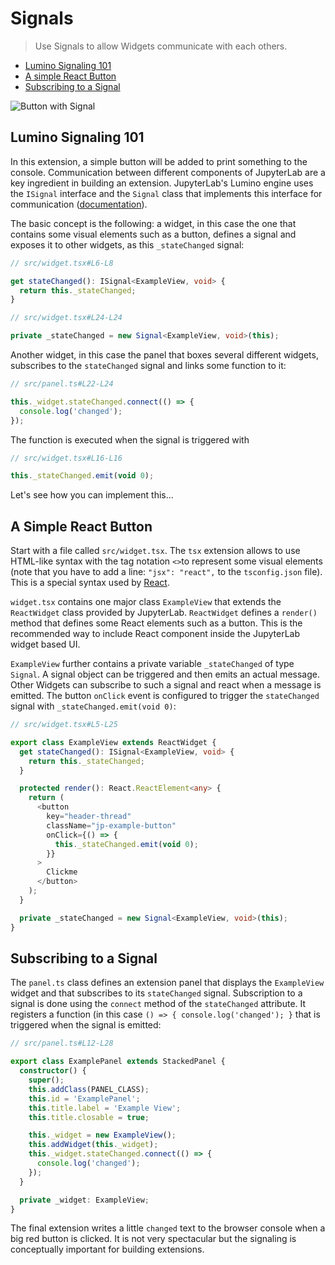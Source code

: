 # Signals

> Use Signals to allow Widgets communicate with each others.

- [Lumino Signaling 101](#lumino-signaling-101)
- [A simple React Button](#a-simple-react-button)
- [Subscribing to a Signal](#subscribing-to-a-signal)

![Button with Signal](preview.png)

## Lumino Signaling 101

In this extension, a simple button will be added to print something to the console.
Communication between different components of JupyterLab are a key ingredient in building an
extension. JupyterLab's Lumino engine uses the `ISignal` interface and the
`Signal` class that implements this interface for communication
([documentation](https://jupyterlab.github.io/lumino/api/signaling/globals.html)).

The basic concept is the following: a widget, in this case the one that contains
some visual elements such as a button, defines a signal and exposes it to other
widgets, as this `_stateChanged` signal:

```ts
// src/widget.tsx#L6-L8

get stateChanged(): ISignal<ExampleView, void> {
  return this._stateChanged;
}
```

```ts
// src/widget.tsx#L24-L24

private _stateChanged = new Signal<ExampleView, void>(this);
```

Another widget, in this case the panel that boxes several different widgets,
subscribes to the `stateChanged` signal and links some function to it:

```ts
// src/panel.ts#L22-L24

this._widget.stateChanged.connect(() => {
  console.log('changed');
});
```

The function is executed when the signal is triggered with

```ts
// src/widget.tsx#L16-L16

this._stateChanged.emit(void 0);
```

Let's see how you can implement this...

## A Simple React Button

Start with a file called `src/widget.tsx`. The `tsx` extension allows to use
HTML-like syntax with the tag notation `<>`to represent some visual elements
(note that you have to add a line: `"jsx": "react",` to the
`tsconfig.json` file). This is a special syntax used by [React](https://reactjs.org/tutorial/tutorial.html).

`widget.tsx` contains one major class `ExampleView` that extends the
`ReactWidget` class provided by JupyterLab. `ReactWidget` defines a
`render()` method that defines some React elements such as a button. This
is the recommended way to include React component inside the JupyterLab widget
based UI.

`ExampleView` further contains a private variable `_stateChanged` of type
`Signal`. A signal object can be triggered and then emits an actual message.
Other Widgets can subscribe to such a signal and react when a message is
emitted. The button `onClick` event is configured to trigger the
`stateChanged` signal with `_stateChanged.emit(void 0)`:

```ts
// src/widget.tsx#L5-L25

export class ExampleView extends ReactWidget {
  get stateChanged(): ISignal<ExampleView, void> {
    return this._stateChanged;
  }

  protected render(): React.ReactElement<any> {
    return (
      <button
        key="header-thread"
        className="jp-example-button"
        onClick={() => {
          this._stateChanged.emit(void 0);
        }}
      >
        Clickme
      </button>
    );
  }

  private _stateChanged = new Signal<ExampleView, void>(this);
}
```

## Subscribing to a Signal

The `panel.ts` class defines an extension panel that displays the
`ExampleView` widget and that subscribes to its `stateChanged` signal.
Subscription to a signal is done using the `connect` method of the
`stateChanged` attribute. It registers a function (in this case
`() => { console.log('changed'); }` that is triggered when the signal is
emitted:

```ts
// src/panel.ts#L12-L28

export class ExamplePanel extends StackedPanel {
  constructor() {
    super();
    this.addClass(PANEL_CLASS);
    this.id = 'ExamplePanel';
    this.title.label = 'Example View';
    this.title.closable = true;

    this._widget = new ExampleView();
    this.addWidget(this._widget);
    this._widget.stateChanged.connect(() => {
      console.log('changed');
    });
  }

  private _widget: ExampleView;
}
```

The final extension writes a little `changed` text to the browser console when
a big red button is clicked. It is not very spectacular but the signaling is
conceptually important for building extensions.
